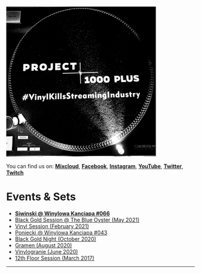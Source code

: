 ![Project 1000 Plus](https://github.com/hopbit/sets/raw/master/README.jpg)

You can find us on: 
[**Mixcloud**](https://www.mixcloud.com/project1000plus/), 
[**Facebook**](https://www.facebook.com/project1000plus), 
[**Instagram**](https://www.instagram.com/project1000plus/), 
[**YouTube**](https://www.youtube.com/channel/UCZSjYCSqL9eMB3av3TlZRvg), 
[**Twitter**](https://twitter.com/Project1000Plus), 
[**Twitch**](https://www.twitch.tv/project1000plus)

# Events & Sets

* [**Siwinski @ Winylowa Kanciapa #066**](./2021-06-28-siwinski-at-winylowa-kanciapa.md)
* [Black Gold Session @ The Blue Oyster (May 2021)](./2021-05-19-black-gold-session-blue-oyster.md)
* [Vinyl Session (February 2021)](./2021-02-05-vinyl-session.md)
* [Poniecki @ Winylowa Kanciapa #043](./2021-01-11-poniecki-at-winylowa-kanciapa.md)
* [Black Gold Night (October 2020)](./2020-10-03-black-gold-night.md)
* [Gramen (August 2020)](./2020-08-08-gramen.md)
* [Vinylogranie (June 2020)](./2020-06-21-vinylogranie.md)
* [12th Floor Session (March 2017)](./2017-03-31-12th-floor-session.md)

----

